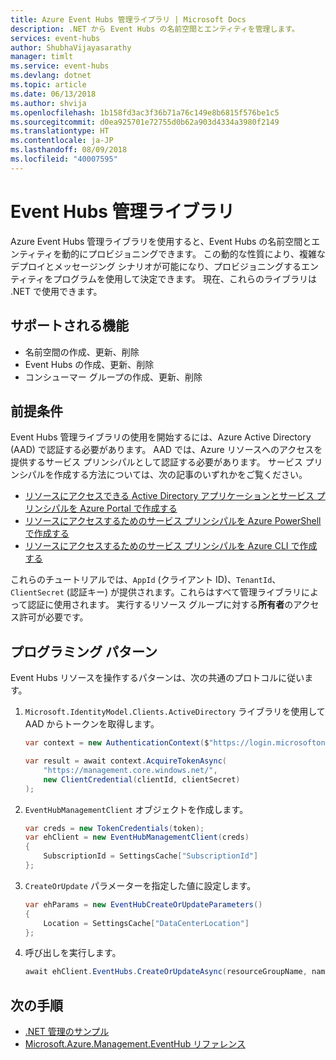 ```yaml
---
title: Azure Event Hubs 管理ライブラリ | Microsoft Docs
description: .NET から Event Hubs の名前空間とエンティティを管理します。
services: event-hubs
author: ShubhaVijayasarathy
manager: timlt
ms.service: event-hubs
ms.devlang: dotnet
ms.topic: article
ms.date: 06/13/2018
ms.author: shvija
ms.openlocfilehash: 1b158fd3ac3f36b71a76c149e8b6815f576be1c5
ms.sourcegitcommit: d0ea925701e72755d0b62a903d4334a3980f2149
ms.translationtype: HT
ms.contentlocale: ja-JP
ms.lasthandoff: 08/09/2018
ms.locfileid: "40007595"
---
```

# <a name="event-hubs-management-libraries"></a>Event Hubs 管理ライブラリ

Azure Event Hubs 管理ライブラリを使用すると、Event Hubs の名前空間とエンティティを動的にプロビジョニングできます。 この動的な性質により、複雑なデプロイとメッセージング シナリオが可能になり、プロビジョニングするエンティティをプログラムを使用して決定できます。 現在、これらのライブラリは .NET で使用できます。

## <a name="supported-functionality"></a>サポートされる機能

* 名前空間の作成、更新、削除
* Event Hubs の作成、更新、削除
* コンシューマー グループの作成、更新、削除

## <a name="prerequisites"></a>前提条件

Event Hubs 管理ライブラリの使用を開始するには、Azure Active Directory (AAD) で認証する必要があります。 AAD では、Azure リソースへのアクセスを提供するサービス プリンシパルとして認証する必要があります。 サービス プリンシパルを作成する方法については、次の記事のいずれかをご覧ください。  

* [リソースにアクセスできる Active Directory アプリケーションとサービス プリンシパルを Azure Portal で作成する](../azure-resource-manager/resource-group-create-service-principal-portal.md)
* [リソースにアクセスするためのサービス プリンシパルを Azure PowerShell で作成する](../azure-resource-manager/resource-group-authenticate-service-principal.md)
* [リソースにアクセスするためのサービス プリンシパルを Azure CLI で作成する](../azure-resource-manager/resource-group-authenticate-service-principal-cli.md)

これらのチュートリアルでは、`AppId` (クライアント ID)、`TenantId`、`ClientSecret` (認証キー) が提供されます。これらはすべて管理ライブラリによって認証に使用されます。 実行するリソース グループに対する**所有者**のアクセス許可が必要です。

## <a name="programming-pattern"></a>プログラミング パターン

Event Hubs リソースを操作するパターンは、次の共通のプロトコルに従います。

1. `Microsoft.IdentityModel.Clients.ActiveDirectory` ライブラリを使用して AAD からトークンを取得します。
    ```csharp
    var context = new AuthenticationContext($"https://login.microsoftonline.com/{tenantId}");

    var result = await context.AcquireTokenAsync(
        "https://management.core.windows.net/",
        new ClientCredential(clientId, clientSecret)
    );
    ```

1. `EventHubManagementClient` オブジェクトを作成します。
    ```csharp
    var creds = new TokenCredentials(token);
    var ehClient = new EventHubManagementClient(creds)
    {
        SubscriptionId = SettingsCache["SubscriptionId"]
    };
    ```

1. `CreateOrUpdate` パラメーターを指定した値に設定します。
    ```csharp
    var ehParams = new EventHubCreateOrUpdateParameters()
    {
        Location = SettingsCache["DataCenterLocation"]
    };
    ```

1. 呼び出しを実行します。
    ```csharp
    await ehClient.EventHubs.CreateOrUpdateAsync(resourceGroupName, namespaceName, EventHubName, ehParams);
    ```

## <a name="next-steps"></a>次の手順
* [.NET 管理のサンプル](https://github.com/Azure-Samples/event-hubs-dotnet-management/)
* [Microsoft.Azure.Management.EventHub リファレンス](/dotnet/api/Microsoft.Azure.Management.EventHub) 
